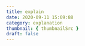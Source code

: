 ```yaml
---
title: explain 
date: 2020-09-11 15:09:88
category: explanation
thumbnail: { thumbnailSrc }
draft: false
---
```



